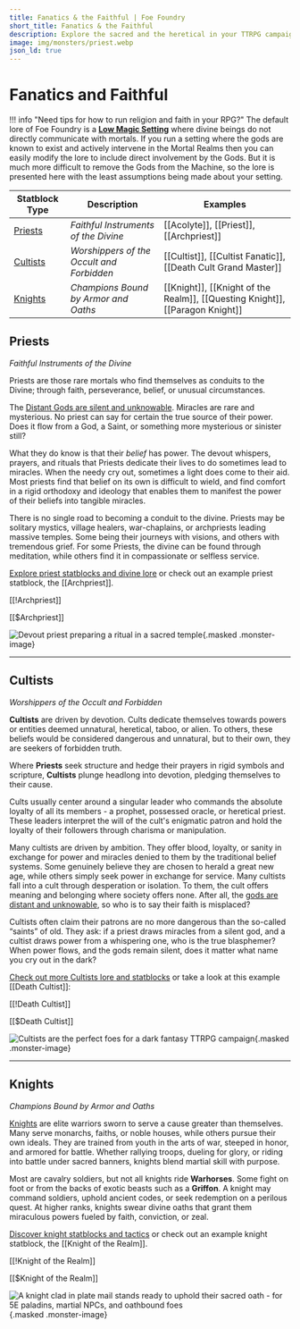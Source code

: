 ```yaml
---
title: Fanatics & the Faithful | Foe Foundry
short_title: Fanatics & the Faithful
description: Explore the sacred and the heretical in your TTRPG campaign with Foe Foundry's priests and cultists. Discover flavorful statblocks, divine lore, and dark devotion for unforgettable encounters.
image: img/monsters/priest.webp
json_ld: true
---
```


# Fanatics and Faithful

!!! info "Need tips for how to run religion and faith in your RPG?"
    The default lore of Foe Foundry is a [**Low Magic Setting**](../topics/faith.md) where divine beings do not directly communicate with mortals. If you run a setting where the gods are known to exist and actively intervene in the Mortal Realms then you can easily modify the lore to include direct involvement by the Gods. But it is much more difficult to remove the Gods from the Machine, so the lore is presented here with the least assumptions being made about your setting.

| Statblock Type | Description | Examples |
|----------------|-------------|----------|
| [Priests](../monsters/priest.md) | *Faithful Instruments of the Divine* | [[Acolyte]], [[Priest]], [[Archpriest]] |
| [Cultists](../monsters/cultist.md) | *Worshippers of the Occult and Forbidden*| [[Cultist]], [[Cultist Fanatic]], [[Death Cult Grand Master]] |
| [Knights](../monsters/knight.md) | *Champions Bound by Armor and Oaths* | [[Knight]], [[Knight of the Realm]], [[Questing Knight]], [[Paragon Knight]] |

## Priests

*Faithful Instruments of the Divine*

Priests are those rare mortals who find themselves as conduits to the Divine; through faith, perseverance, belief, or unusual circumstances. 

The [Distant Gods are silent and unknowable](../topics/faith.md#distant-gods). Miracles are rare and mysterious. No priest can say for certain the true source of their power. Does it flow from a God, a Saint, or something more mysterious or sinister still?  

What they do know is that their *belief* has power. The devout whispers, prayers, and rituals that Priests dedicate their lives to do sometimes lead to miracles. When the needy cry out, sometimes a light does come to their aid. Most priests find that belief on its own is difficult to wield, and find comfort in a rigid orthodoxy and ideology that enables them to manifest the power of their beliefs into tangible miracles.

There is no single road to becoming a conduit to the divine. Priests may be solitary mystics, village healers, war-chaplains, or archpriests leading massive temples. Some being their journeys with visions, and others with tremendous grief. For some Priests, the divine can be found through meditation, while others find it in compassionate or selfless service.

[Explore priest statblocks and divine lore](../monsters/priest.md) or check out an example priest statblock, the [[Archpriest]].

[[!Archpriest]]

[[$Archpriest]]

![Devout priest preparing a ritual in a sacred temple](../img/monsters/priest.webp){.masked .monster-image}

---

## Cultists

*Worshippers of the Occult and Forbidden*

**Cultists** are driven by devotion. Cults dedicate themselves towards powers or entities deemed unnatural, heretical, taboo, or alien. To others, these beliefs would be considered dangerous and unnatural, but to their own, they are seekers of forbidden truth.  

Where **Priests** seek structure and hedge their prayers in rigid symbols and scripture, **Cultists** plunge headlong into devotion, pledging themselves to their cause.

Cults usually center around a singular leader who commands the absolute loyalty of all its members - a prophet, possessed oracle, or heretical priest. These leaders interpret the will of the cult's enigmatic patron and hold the loyalty of their followers through charisma or manipulation.

Many cultists are driven by ambition. They offer blood, loyalty, or sanity in exchange for power and miracles denied to them by the traditional belief systems. Some genuinely believe they are chosen to herald a great new age, while others simply seek power in exchange for service. Many cultists fall into a cult through desperation or isolation. To them, the cult offers meaning and belonging where society offers none. After all, the [gods are distant and unknowable](../topics/faith.md#distant-gods), so who is to say their faith is misplaced?

Cultists often claim their patrons are no more dangerous than the so-called “saints” of old. They ask: if a priest draws miracles from a silent god, and a cultist draws power from a whispering one, who is the true blasphemer? When power flows, and the gods remain silent, does it matter what name you cry out in the dark?

[Check out more Cultists lore and statblocks](../monsters/cultist.md) or take a look at this example [[Death Cultist]]:

[[!Death Cultist]]

[[$Death Cultist]]

![Cultists are the perfect foes for a dark fantasy TTRPG campaign](../img/monsters/cultist.webp){.masked .monster-image}

---

## Knights

*Champions Bound by Armor and Oaths*

[Knights](../monsters/knight.md) are elite warriors sworn to serve a cause greater than themselves. Many serve monarchs, faiths, or noble houses, while others pursue their own ideals. They are trained from youth in the arts of war, steeped in honor, and armored for battle. Whether rallying troops, dueling for glory, or riding into battle under sacred banners, knights blend martial skill with purpose.

Most are cavalry soldiers, but not all knights ride **Warhorses**. Some fight on foot or from the backs of exotic beasts such as a **Griffon**. A knight may command soldiers, uphold ancient codes, or seek redemption on a perilous quest. At higher ranks, knights swear divine oaths that grant them miraculous powers fueled by faith, conviction, or zeal.

[Discover knight statblocks and tactics](../monsters/knight.md) or check out an example knight statblock, the [[Knight of the Realm]].

[[!Knight of the Realm]]

[[$Knight of the Realm]]

![A knight clad in plate mail stands ready to uphold their sacred oath - for 5E paladins, martial NPCs, and oathbound foes](../img/monsters/knight.webp){.masked .monster-image}

